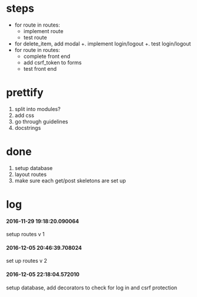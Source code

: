 # steps
+ for route in routes:
    + implement route
    + test route
+ for delete_item, add modal
+. implement login/logout
    +. test login/logout
+ for route in routes:
    + complete front end
    + add csrf_token to forms
    + test front end

# prettify
1. split into modules?
2. add css
3. go through guidelines
4. docstrings

# done
1. setup database
2. layout routes
3. make sure each get/post skeletons are set up

# log
#### 2016-11-29 19:18:20.090064
setup routes v 1
#### 2016-12-05 20:46:39.708024
set up routes v 2
#### 2016-12-05 22:18:04.572010
setup database, add decorators to check for log in and csrf protection
